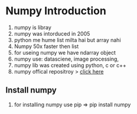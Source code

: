 # Numpy Introduction

1. numpy is libray
1. numpy was intorduced in 2005
1. python me hume list milta hai but array nahi
1. Numpy 50x faster then list
1. for useing numpy we have ndarray object
1. numpy use: datasciene, image processing, 
1. numpy lib was created using python, c or c++
1. numpy offical repositroy > [click here](https://github.com/numpy/numpy)


## Install numpy

1. for installing numpy use pip => pip install numpy